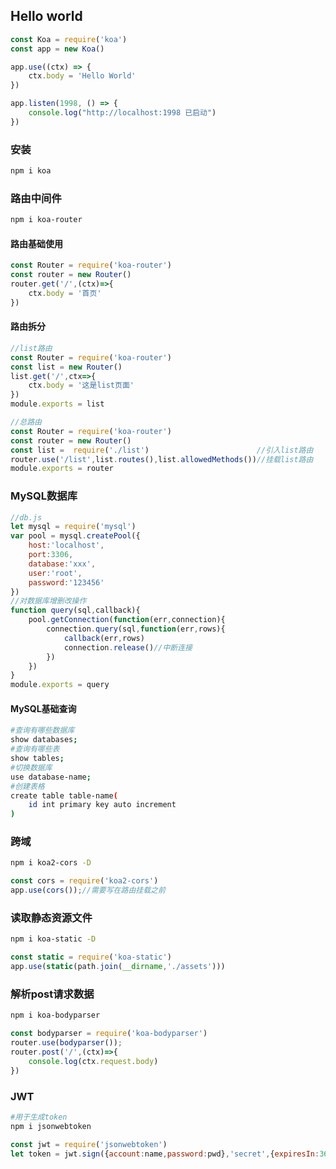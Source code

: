 ## Hello world

```js
const Koa = require('koa')
const app = new Koa()

app.use((ctx) => {
    ctx.body = 'Hello World'
})

app.listen(1998, () => {
    console.log("http://localhost:1998 已启动")
})
```

### 安装

```bash
npm i koa
```

### 路由中间件

```bash
npm i koa-router
```

#### 路由基础使用

```js
const Router = require('koa-router')
const router = new Router()
router.get('/',(ctx)=>{
    ctx.body = '首页'
})
```

#### 路由拆分

```js
//list路由
const Router = require('koa-router')
const list = new Router()
list.get('/',ctx=>{
    ctx.body = '这是list页面'
})
module.exports = list
```



```js
//总路由
const Router = require('koa-router')
const router = new Router()
const list =  require('./list')                        //引入list路由
router.use('/list',list.routes(),list.allowedMethods())//挂载list路由
module.exports = router
```

### MySQL数据库

```js
//db.js
let mysql = require('mysql')
var pool = mysql.createPool({
    host:'localhost',
    port:3306,
    database:'xxx',
    user:'root',
    password:'123456'
})
//对数据库增删改操作
function query(sql,callback){
    pool.getConnection(function(err,connection){
        connection.query(sql,function(err,rows){
            callback(err,rows)
            connection.release()//中断连接
        })
    })
}
module.exports = query
```

#### MySQL基础查询 

```bash
#查询有哪些数据库
show databases;
#查询有哪些表
show tables;
#切换数据库
use database-name;
#创建表格
create table table-name(
	id int primary key auto increment
)
```

### 跨域

```bash
npm i koa2-cors -D
```

```js
const cors = require('koa2-cors')
app.use(cors());//需要写在路由挂载之前
```

### 读取静态资源文件

```bash
npm i koa-static -D
```

```js
const static = require('koa-static')
app.use(static(path.join(__dirname,'./assets')))
```

### 解析post请求数据

```bash
npm i koa-bodyparser
```

```js
const bodyparser = require('koa-bodyparser')
router.use(bodyparser());
router.post('/',(ctx)=>{
	console.log(ctx.request.body)
})
```

### JWT

```bash
#用于生成token
npm i jsonwebtoken
```

```js
const jwt = require('jsonwebtoken')
let token = jwt.sign({account:name,password:pwd},'secret',{expiresIn:3600})//需要转码的内容，加密，有效期：一小时
```


